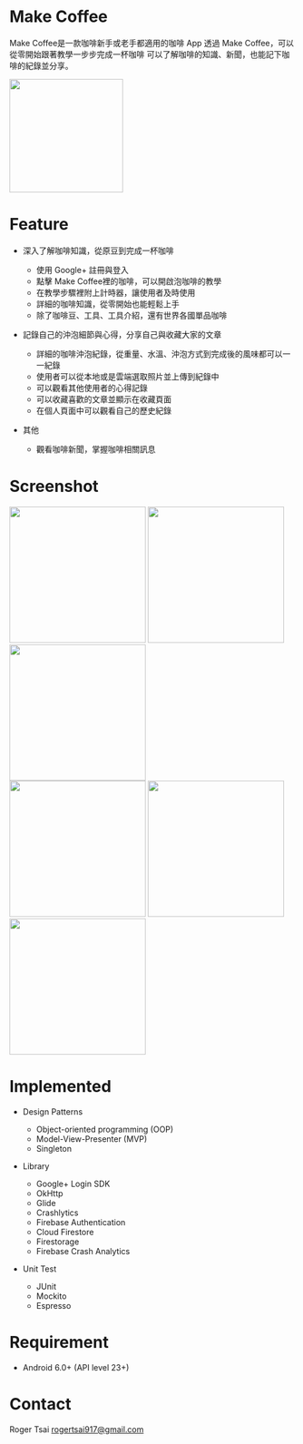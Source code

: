 # Make Coffee

Make Coffee是一款咖啡新手或老手都適用的咖啡 App
透過 Make Coffee，可以從零開始跟著教學一步步完成一杯咖啡
可以了解咖啡的知識、新聞，也能記下咖啡的紀錄並分享。


[<img src="https://i.imgur.com/fanJOCq.png" width="200">](https://play.google.com/store/apps/details?id=com.roger.makecoffee)

# Feature
- 深入了解咖啡知識，從原豆到完成一杯咖啡
  - 使用 Google+ 註冊與登入
  - 點擊 Make Coffee裡的咖啡，可以開啟泡咖啡的教學
  - 在教學步驟裡附上計時器，讓使用者及時使用
  - 詳細的咖啡知識，從零開始也能輕鬆上手
  - 除了咖啡豆、工具、工具介紹，還有世界各國單品咖啡

- 記錄自己的沖泡細節與心得，分享自己與收藏大家的文章
  - 詳細的咖啡沖泡紀錄，從重量、水溫、沖泡方式到完成後的風味都可以一一紀錄
  - 使用者可以從本地或是雲端選取照片並上傳到紀錄中
  - 可以觀看其他使用者的心得記錄
  - 可以收藏喜歡的文章並顯示在收藏頁面
  - 在個人頁面中可以觀看自己的歷史紀錄
  
- 其他
  - 觀看咖啡新聞，掌握咖啡相關訊息

# Screenshot

<img src="https://i.imgur.com/US9tpjr.jpg" width="240" >  <img src="https://i.imgur.com/JgfrNHs.png" width="240" >      <img src="https://i.imgur.com/YShlddw.jpg" width="240" > <br />
   <img src="https://i.imgur.com/RwtwI9D.jpg" width="240" > <img src="https://i.imgur.com/0MrmVSK.jpg" width="240" > <img src="https://i.imgur.com/Duhxa10.png" width="240" >

# Implemented
  
  * Design Patterns
    * Object-oriented programming (OOP)
    * Model-View-Presenter (MVP)
    * Singleton 

  * Library
    * Google+ Login SDK
    * OkHttp
    * Glide 
    * Crashlytics
    * Firebase Authentication
    * Cloud Firestore
    * Firestorage
    * Firebase Crash Analytics 	
    
  * Unit Test
    * JUnit 
    * Mockito
    * Espresso

# Requirement
* Android 6.0+ (API level 23+)

# Contact
Roger Tsai
rogertsai917@gmail.com 
